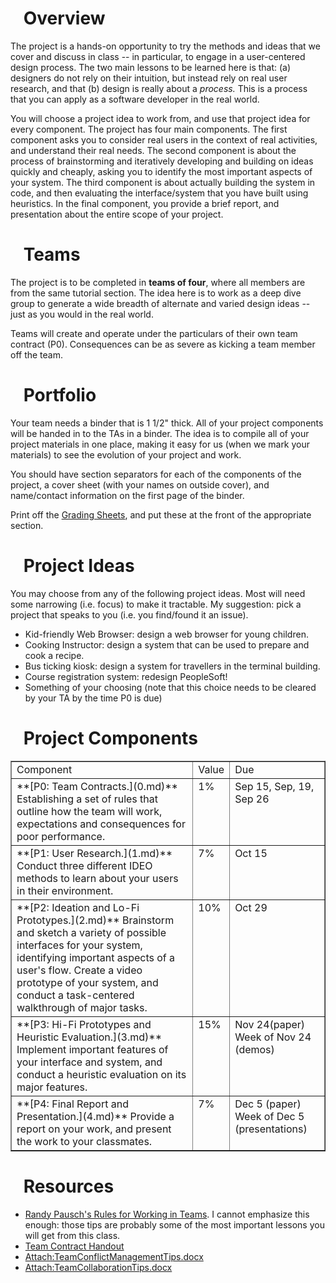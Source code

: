 



#   Overview

The project is a hands-on opportunity to try the methods and ideas that we cover and discuss in class -- in particular, to engage in a user-centered design process. The two main lessons to be learned here is that: (a) designers do not rely on their intuition, but instead rely on real user research, and that (b) design is really about a _process._ This is a process that you can apply as a software developer in the real world.

You will choose a project idea to work from, and use that project idea for every component. The project has four main components. The first component asks you to consider real users in the context of real activities, and understand their real needs. The second component is about the process of brainstorming and iteratively developing and building on ideas quickly and cheaply, asking you to identify the most important aspects of your system. The third component is about actually building the system in code, and then evaluating the interface/system that you have built using heuristics. In the final component, you provide a brief report, and presentation about the entire scope of your project.

#   Teams

The project is to be completed in **teams of four**, where all members are from the same tutorial section. The idea here is to work as a deep dive group to generate a wide breadth of alternate and varied design ideas -- just as you would in the real world.

Teams will create and operate under the particulars of their own team contract (P0). Consequences can be as severe as kicking a team member off the team.

#   Portfolio

Your team needs a binder that is 1 1/2" thick. All of your project components will be handed in to the TAs in a binder. The idea is to compile all of your project materials in one place, making it easy for us (when we mark your materials) to see the evolution of your project and work.

You should have section separators for each of the components of the project, a cover sheet (with your names on outside cover), and name/contact information on the first page of the binder.

Print off the [Grading Sheets](GradingSheets.md), and put these at the front of the appropriate section.

#   Project Ideas

You may choose from any of the following project ideas. Most will need some narrowing (i.e. focus) to make it tractable. My suggestion: pick a project that speaks to you (i.e. you find/found it an issue).

* Kid-friendly Web Browser: design a web browser for young children.
* Cooking Instructor: design a system that can be used to prepare and cook a recipe.
* Bus ticking kiosk: design a system for travellers in the terminal building.
* Course registration system: redesign PeopleSoft!
* Something of your choosing (note that this choice needs to be cleared by your TA by the time P0 is due)

#   Project Components

<table border="1"><tr><td align="left" valign="top">Component
</td><td valign="top">Value
</td><td valign="top">Due
</td></tr><tr><td valign="top">**[P0: Team Contracts.](0.md)**
Establishing a set of rules that outline how the team will work, expectations and consequences for poor performance.
</td><td valign="top">1%
</td><td valign="top">Sep 15, Sep, 19, Sep 26
</td></tr><tr><td valign="top">**[P1: User Research.](1.md)**
Conduct three different IDEO methods to learn about your users in their environment.
</td><td valign="top">7%
</td><td valign="top">Oct 15
</td></tr><tr><td valign="top">**[P2: Ideation and Lo-Fi Prototypes.](2.md)**
Brainstorm and sketch a variety of possible interfaces for your system, identifying important aspects of a user's flow. Create a video prototype of your system, and conduct a task-centered walkthrough of major tasks.
</td><td valign="top">10%
</td><td valign="top">Oct 29
</td></tr><tr><td valign="top">**[P3: Hi-Fi Prototypes and Heuristic Evaluation.](3.md)**
Implement important features of your interface and system, and conduct a heuristic evaluation on its major features.
</td><td valign="top">15%
</td><td valign="top">Nov 24(paper)
Week of Nov 24 (demos)
</td></tr><tr><td valign="top">**[P4: Final Report and Presentation.](4.md)**
Provide a report on your work, and present the work to your classmates.
</td><td valign="top">7%
</td><td valign="top">Dec 5 (paper)
Week of Dec 5 (presentations)
</td></tr></table>

#   Resources

* [Randy Pausch's Rules for Working in Teams](WorkingInTeams.md). I cannot emphasize this enough: those tips are probably some of the most important lessons you will get from this class.
* [Team Contract Handout](Teaching/TeamContract-Handout.docx)
* [Attach:TeamConflictManagementTips.docx](Teaching/TeamConflictManagementTips.docx)
* [Attach:TeamCollaborationTips.docx](Teaching/TeamCollaborationTips.docx)
